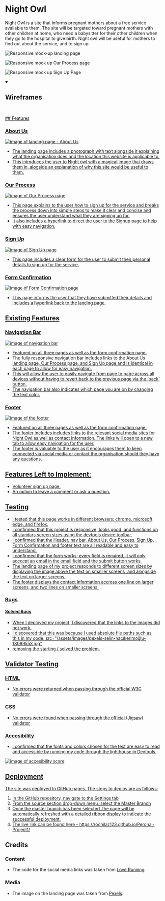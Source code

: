 # Night Owl

Night Owl is a site that informs pregnant mothers about a free service available to them. The site will be targeted toward pregnant mothers with other children at home, who need a babysitter for their other children when they go to the hospital to give birth. Night owl will be useful for mothers to find out about the service, and to sign up.

![Responsive mock-up landing page](assets/images/readme-images/devices-mockup-aboutus.jpg)

![Responsive mock up Our Process page](assets/images/readme-images/devices-mockup-ourprocess.jpg)

![Responsive mock up Sign Up Page](assets/images/readme-images/devices-mockup-signup.jpg)

<details open>
<summary><h2>Wireframes<h2/></summary>
<br>
<a alt="wireframes for desktop" href="assets/images/readme-images/wireframes-desktop.jpg">
<a alt="wireframes for ipad" href="assets/images/readme-images/wireframes-ipad.jpg">
<a alt="wireframes for smartphone" href="assets/images/readme-images/wireframes-smartphone.jpg">
</details>
## Features

### About Us

![image of landing page - About Us](assets/images/readme-images/about-us.jpg)

- The landing page includes a photograph with text alongside it explaining what the organisation does and the location this website is applicable to.
- This introduces the user to Night owl with a magical image that draws them in, alogside an explanation of why this site would be useful to them.

### Our Process

![image of Our Process page](assets/images/readme-images/our-process.jpg)

- This page explains to the user how to sign up for the service and breaks the process down into simple steps to make it clear and concise and ensures the user understand what they are signing up for. 
- It also includes a hyperlink to direct the user to the Signup page to help with easy navigation.

### Sign Up

![image of Sign Up page](assets/images/readme-images/sign-up.jpg)

- This page includes a clear form for the user to submit their personal details to sign up for the service.

### Form Confirmation

![image of Form Confirmation page](assets/images/readme-images/form-confirmation.jpg)

- This page informs the user that they have submitted their details and includes a hyperlink back to the landing page.

## Existing Features

### Navigation Bar

![image of navigation bar](assets/images/readme-images/header.jpg)

- Featured on all three pages as well as the form confirmation page. 
- The fully responsive navigation bar includes links to the About Us landing page, Our Process page, and Sign Up page and is identical in each page to allow for easy navigation.
- This will allow the user to easily navigate from page to page across all devices without having to revert back to the previous page via the ‘back’ button.
- The navigation bar also indicates which page you are on by changing the text color.

### Footer

![image of the footer](assets/images/readme-images/footer.png)

- Featured on all three pages as well as the form confirmation page. 
- The footer includes includes links to the relevant social media sites for Night Owl as well as contact information. The links will open to a new tab to allow easy navigation for the user. 
- The footer is valuable to the user as it encourages them to keep connected via social media or contact the organisation should they have any questions.

## Features Left to Implement:
- Volunteer sign up page.
- An option to leave a comment or ask a question.

## Testing

- I tested that this page works in different browsers: chrome, microsoft edge, and firefox.
- I confirmed that this project is responsive, looks good, and functions on all standars screen sizes using the devtools device toolbar.
- I confirmed that the Header, nav bar, About Us, Our Process, Sign Up, Form Confirmation and footer text are all readable and easy to understand.
- I confirmed that the form works; every field is required, it will only acccept an email in the email field and the submit button works.
- The landing page of my project responds to different screen sizes by displaying the image above the text on smalller screens, and alongside the text on larger screens.
- The footer displays the contact information accross one line on larger screens, and two lines on smaller screens.

### Bugs

#### Solved Bugs

- When I deployed my project, I discovered that the links to the images did not work. 
- I discovered that this was because I used absolute file paths such as this in my code.
   src="/assets/images/pexels-selin-hacıkerimoğlu-18099553.jpg"
- removing the starting / solved the problem.

## Validator Testing

### HTML
- No errors were returned when passing through the official W3C validator

### CSS

- No errors were found when passing through the official (Jigsaw) validator

### Accesibility

- I confirmed that the fonts and colors chosen for the text are easy to read and accessible by running my code through the lighthouse in Devtools.

![image of accesibility score](assets/images/readme-images/accesibility-score.JPG)

## Deployment

The site was deployed to GitHub pages. The steps to deploy are as follows:
1. In the GitHub repository, navigate to the Settings tab
2. From the source section drop-down menu, select the Master Branch
3. Once the master branch has been selected, the page will be automatically refreshed with a detailed ribbon display to indicate the successful deployment.
4. The live link can be found here - https://rochilaz123.github.io/Peronal-Project1/

## Credits

### Content

- The code for the social media links was taken from [Love Running](https://github.com/Code-Institute-Solutions/love-running-2.0-sourcecode/blob/main/08-responsive-elements/05-responsive-gallery/index.html).

### Media

- The image on the landing page was taken from [Pexels](https://www.pexels.com/photo/newborn-asleep-in-a-wooden-basket-18099549/).


